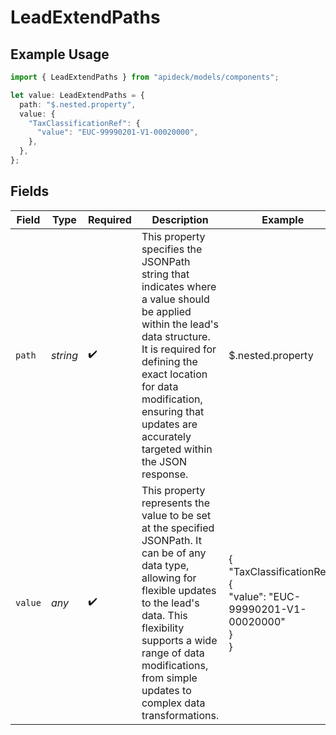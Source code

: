 # LeadExtendPaths

## Example Usage

```typescript
import { LeadExtendPaths } from "apideck/models/components";

let value: LeadExtendPaths = {
  path: "$.nested.property",
  value: {
    "TaxClassificationRef": {
      "value": "EUC-99990201-V1-00020000",
    },
  },
};
```

## Fields

| Field                                                                                                                                                                                                                                                                      | Type                                                                                                                                                                                                                                                                       | Required                                                                                                                                                                                                                                                                   | Description                                                                                                                                                                                                                                                                | Example                                                                                                                                                                                                                                                                    |
| -------------------------------------------------------------------------------------------------------------------------------------------------------------------------------------------------------------------------------------------------------------------------- | -------------------------------------------------------------------------------------------------------------------------------------------------------------------------------------------------------------------------------------------------------------------------- | -------------------------------------------------------------------------------------------------------------------------------------------------------------------------------------------------------------------------------------------------------------------------- | -------------------------------------------------------------------------------------------------------------------------------------------------------------------------------------------------------------------------------------------------------------------------- | -------------------------------------------------------------------------------------------------------------------------------------------------------------------------------------------------------------------------------------------------------------------------- |
| `path`                                                                                                                                                                                                                                                                     | *string*                                                                                                                                                                                                                                                                   | :heavy_check_mark:                                                                                                                                                                                                                                                         | This property specifies the JSONPath string that indicates where a value should be applied within the lead's data structure. It is required for defining the exact location for data modification, ensuring that updates are accurately targeted within the JSON response. | $.nested.property                                                                                                                                                                                                                                                          |
| `value`                                                                                                                                                                                                                                                                    | *any*                                                                                                                                                                                                                                                                      | :heavy_check_mark:                                                                                                                                                                                                                                                         | This property represents the value to be set at the specified JSONPath. It can be of any data type, allowing for flexible updates to the lead's data. This flexibility supports a wide range of data modifications, from simple updates to complex data transformations.   | {<br/>"TaxClassificationRef": {<br/>"value": "EUC-99990201-V1-00020000"<br/>}<br/>}                                                                                                                                                                                        |